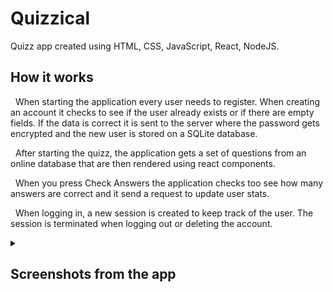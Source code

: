 # Quizzical

Quizz app created using HTML, CSS, JavaScript, React, NodeJS.

<h2>How it works</h2>

&nbsp;&nbsp;When starting the application every user needs to register. When creating an account it checks to see if the user already exists or if there are empty fields. If the data is correct it is sent to the server where the password gets encrypted and the new user is stored on a SQLite database.

&nbsp;&nbsp;After starting the quizz, the application gets a set of questions from an online database that are then rendered using react components.

&nbsp;&nbsp;When you press Check Answers the application checks too see how many answers are correct and it send a request to update user stats.

&nbsp;&nbsp;When logging in, a new session is created to keep track of the user. The session is terminated when logging out or deleting the account.

<details>
  <summary><h2>Screenshots from the app</h2></summary>
  <details>
    <summary>First page</summary>
    <img src="/readme-images/Sign-in-page.png" name="First-page">
  </details>
  <details>
    <summary>Log in page</summary>
    <img src="/readme-images/Log-in-page.png" name="Log-in-page">
  </details>
  <details>
    <summary>Sign up page</summary>
    <img src="/readme-images/Sign-up-page.png" name="Sign-up-page">
  </details>
  <details>
    <summary>Main page</summary>
    <img src="/readme-images/Main-page.png" name="Main-page">
  </details>
  <details>
    <summary>Questions page</summary>
    <img src="/readme-images/Questions-page.png" name="Questions-page">
  </details>
  <details>
    <summary>Questions after checking answers</summary>
    <img src="/readme-images/Questions-checked-page.png" name="Questions-checked-page">
  </details>
  <details>
    <summary>User page</summary>
    <img src="/readme-images/User-page.png" name="User-page">
  </details>
</details>
